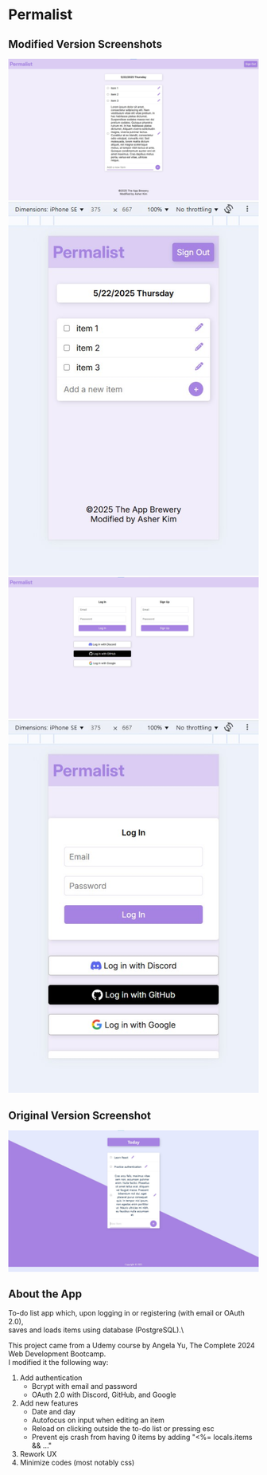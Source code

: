 # Permalist

## Modified Version Screenshots

![permalist modified version screenshot #1 - main page](screenshots/permalist-modified-screenshot1.jpg)
![permalist modified version screenshot #2 - main page responsive](screenshots/permalist-modified-screenshot1-responsive.jpg)
![permalist modified version screenshot #3 - auth page](screenshots/permalist-modified-screenshot2.jpg)
![permalist modified version screenshot #2 - auth page responsive](screenshots/permalist-modified-screenshot2-responsive.jpg)

## Original Version Screenshot

![permalist original version screenshot](screenshots/permalist-original-screenshot.jpg)

## About the App

To-do list app which, upon logging in or registering (with email or OAuth 2.0),\
saves and loads items using database (PostgreSQL).\

This project came from a Udemy course by Angela Yu, The Complete 2024 Web Development Bootcamp.\
I modified it the following way:

1. Add authentication
   - Bcrypt with email and password
   - OAuth 2.0 with Discord, GitHub, and Google
2. Add new features
   - Date and day
   - Autofocus on input when editing an item
   - Reload on clicking outside the to-do list or pressing esc
   - Prevent ejs crash from having 0 items by adding "<%= locals.items && ..."
3. Rework UX
4. Minimize codes (most notably css)
